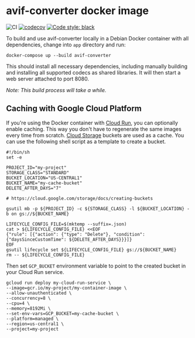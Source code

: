 # avif-converter docker image

![CI](https://github.com/oittaa/avif-converter/workflows/CI/badge.svg)
[![codecov](https://codecov.io/gh/oittaa/avif-converter/branch/master/graph/badge.svg?token=JZ2GFR3RPZ)](https://codecov.io/gh/oittaa/avif-converter)
[![Code style: black](https://img.shields.io/badge/code%20style-black-000000.svg)](https://github.com/psf/black)

To build and use avif-converter locally in a Debian Docker container with all dependencies,
change into `app` directory and run:

    docker-compose up --build avif-converter

This should install all necessary dependencies, including manually building and installing all
supported codecs as shared libraries. It will then start a web server attached to port 8080.

*Note: This build process will take a while.*

## Caching with Google Cloud Platform

If you're using the Docker container with [Cloud Run][cloud-run], you can optionally enable caching. This way you don't have to regenerate the same images every time from scratch. [Cloud Storage][cloud-storage] buckets are used as a cache. You can use the following shell script as a template to create a bucket.

```
#!/bin/sh
set -e

PROJECT_ID="my-project"
STORAGE_CLASS="STANDARD"
BUCKET_LOCATION="US-CENTRAL1"
BUCKET_NAME="my-cache-bucket"
DELETE_AFTER_DAYS="7"

# https://cloud.google.com/storage/docs/creating-buckets

gsutil mb -p ${PROJECT_ID} -c ${STORAGE_CLASS} -l ${BUCKET_LOCATION} -b on gs://${BUCKET_NAME}

LIFECYCLE_CONFIG_FILE=$(mktemp --suffix=.json)
cat > ${LIFECYCLE_CONFIG_FILE} <<EOF
{"rule": [{"action": {"type": "Delete"}, "condition": {"daysSinceCustomTime": ${DELETE_AFTER_DAYS}}}]}
EOF
gsutil lifecycle set ${LIFECYCLE_CONFIG_FILE} gs://${BUCKET_NAME}
rm -- ${LIFECYCLE_CONFIG_FILE}
```

Then set `GCP_BUCKET` environment variable to point to the created bucket in your Cloud Run service.
```
gcloud run deploy my-cloud-run-service \
--image=gcr.io/my-project/my-container-image \
--allow-unauthenticated \
--concurrency=8 \
--cpu=4 \
--memory=8192Mi \
--set-env-vars=GCP_BUCKET=my-cache-bucket \
--platform=managed \
--region=us-central1 \
--project=my-project
```

[cloud-run]: https://cloud.google.com/run
[cloud-storage]: https://cloud.google.com/storage
